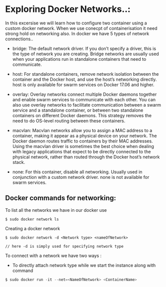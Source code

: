 # Exploring Docker Networks..:

In this excersise we will learn how to configure two container using a custom docker network. When we use conecpt of containerisation it need strong hold on networking also. In docker we have 5 types of network connections..

- bridge: The default network driver. If you don’t specify a driver, this is the type of network you are creating. Bridge networks are usually used when your applications run in standalone containers that need to communicate. 

- host: For standalone containers, remove network isolation between the container and the Docker host, and use the host’s networking directly. host is only available for swarm services on Docker 17.06 and higher. 

- overlay: Overlay networks connect multiple Docker daemons together and enable swarm services to communicate with each other. You can also use overlay networks to facilitate communication between a swarm service and a standalone container, or between two standalone containers on different Docker daemons. This strategy removes the need to do OS-level routing between these containers. 

- macvlan: Macvlan networks allow you to assign a MAC address to a container, making it appear as a physical device on your network. The Docker daemon routes traffic to containers by their MAC addresses. Using the macvlan driver is sometimes the best choice when dealing with legacy applications that expect to be directly connected to the physical network, rather than routed through the Docker host’s network stack. 

- none: For this container, disable all networking. Usually used in conjunction with a custom network driver. none is not available for swarm services. 

## Docker commands for networking:

To list all the networks we have in our docker use 

```shell
$ sudo docker network ls
```
Creating a docker network 

```shell
$ sudo docker network -d <Network type> <nameOfNetwork>

// here -d is simply used for specifying network type 
```
To connect with a network we have two ways :

- To directly attach network type while we start the instance along with command

```powershell
$ sudo docker run -it --net=<NameOfNetwork> <ContainerName>
```


